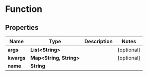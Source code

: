 

# Function


## Properties

Name | Type | Description | Notes
------------ | ------------- | ------------- | -------------
**args** | **List&lt;String&gt;** |  |  [optional]
**kwargs** | **Map&lt;String, String&gt;** |  |  [optional]
**name** | **String** |  | 



